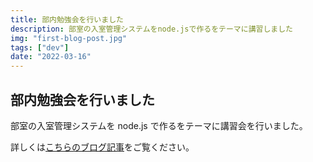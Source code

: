 ```yaml
---
title: 部内勉強会を行いました
description: 部室の入室管理システムをnode.jsで作るをテーマに講習しました
img: "first-blog-post.jpg"
tags: ["dev"]
date: "2022-03-16"
---
```


## 部内勉強会を行いました

部室の入室管理システムを node.js で作るをテーマに講習会を行いました。

詳しくは[こちらのブログ記事](/blog/discord-bot-tutorial)をご覧ください。
